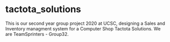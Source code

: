 # tactota_solutions
This is our second year group project 2020 at UCSC, designing a Sales and Inventory managment system for a Computer Shop Tactota Solutions.
We are TeamSprinters - Group32.
